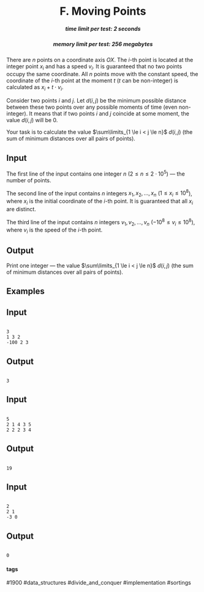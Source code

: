 <h1 style='text-align: center;'> F. Moving Points</h1>

<h5 style='text-align: center;'>time limit per test: 2 seconds</h5>
<h5 style='text-align: center;'>memory limit per test: 256 megabytes</h5>

There are $n$ points on a coordinate axis $OX$. The $i$-th point is located at the integer point $x_i$ and has a speed $v_i$. It is guaranteed that no two points occupy the same coordinate. All $n$ points move with the constant speed, the coordinate of the $i$-th point at the moment $t$ ($t$ can be non-integer) is calculated as $x_i + t \cdot v_i$.

Consider two points $i$ and $j$. Let $d(i, j)$ be the minimum possible distance between these two points over any possible moments of time (even non-integer). It means that if two points $i$ and $j$ coincide at some moment, the value $d(i, j)$ will be $0$.

Your task is to calculate the value $\sum\limits_{1 \le i < j \le n}$ $d(i, j)$ (the sum of minimum distances over all pairs of points).

## Input

The first line of the input contains one integer $n$ ($2 \le n \le 2 \cdot 10^5$) — the number of points.

The second line of the input contains $n$ integers $x_1, x_2, \dots, x_n$ ($1 \le x_i \le 10^8$), where $x_i$ is the initial coordinate of the $i$-th point. It is guaranteed that all $x_i$ are distinct.

The third line of the input contains $n$ integers $v_1, v_2, \dots, v_n$ ($-10^8 \le v_i \le 10^8$), where $v_i$ is the speed of the $i$-th point.

## Output

Print one integer — the value $\sum\limits_{1 \le i < j \le n}$ $d(i, j)$ (the sum of minimum distances over all pairs of points).

## Examples

## Input


```

3
1 3 2
-100 2 3

```
## Output


```

3

```
## Input


```

5
2 1 4 3 5
2 2 2 3 4

```
## Output


```

19

```
## Input


```

2
2 1
-3 0

```
## Output


```

0

```


#### tags 

#1900 #data_structures #divide_and_conquer #implementation #sortings 
